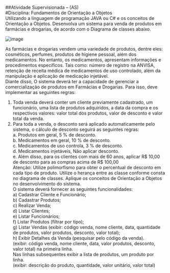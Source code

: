 

##Atividade Supervisionada – (AS)<br/>
#Disciplina: Fundamentos de Orientação a Objetos<br/>
Utilizando a linguagem de programação JAVA ou C# e os conceitos de Orientação a Objetos. Desenvolva um
sistema para venda de produtos em farmácias e drogarias, de acordo com o Diagrama de classes abaixo.<br/>

![image](https://github.com/murilofsm/AS_JAVA_v1/assets/96501309/e4caf209-008c-4c51-a4e0-be5857bfb09a)<br/>

As farmácias e drogarias vendem uma variedade de produtos, dentre eles: cosméticos, perfumes, produtos de higiene pessoal,
além dos medicamentos. No entanto, os medicamentos, apresentam informações e procedimentos específicos. Tais como: número
de registro na ANVISA, retenção de receita médica de medicamentos de uso controlado, além da manipulação e aplicação de
medicação injetável.<br/>
Diante disso, O sistema deverá ter a capacidade de gerenciar a comercialização de produtos em Farmácias e Drogarias. Para isso,
deve implementar as seguintes regras:<br/>
1. Toda venda deverá conter um cliente previamente cadastrado, um funcionário, uma lista de produtos adquiridos, a data
da compra e os respectivos valores: valor total dos produtos, valor de desconto e valor total da venda.<br/>
2. Para toda a venda, o desconto será aplicado automaticamente pelo sistema, o cálculo de desconto seguirá as seguintes
regras:<br/>
a. Produtos em geral, 5 % de desconto.<br/>
b. Medicamentos em geral, 10 % de desconto.<br/>
c. Medicamentos de uso controla, 3 % de desconto.<br/>
d. Medicamentos injetáveis, Não aplicar desconto.<br/>
e. Além disso, para os clientes com mais de 60 anos, aplicar R$ 10,00 de desconto para as compras acima de
R$ 100,00<br/>
Atenção: Utilize polimorfismo para obter o percentual de desconto em cada tipo de produto. Utilize o herança entre as classe
conforme consta no diagrama de classes. Aplique os conceitos de Orientação a Objetos no desenvolvimento do sistema.<br/>
O sistema deverá fornecer as seguintes funcionalidades:<br/>
a) Cadastrar Cliente e Funcionário;<br/>
b) Cadastrar Produtos;<br/>
c) Realizar Venda;<br/>
d) Listar Clientes;<br/>
e) Listar Funcionários;<br/>
f) Listar Produtos (filtrar por tipo);<br/>
g) Listar Vendas (exibir: código venda, nome cliente, data, quantidade de produtos, valor produtos, desconto, valor total);<br/>
h) Exibir Detalhes da Venda (pesquisar pelo código da venda).<br/>
(exibir: código venda, nome cliente, data, valor produtos, desconto, valor total) na primeira linha.<br/>
Nas linhas subsequentes exibir a lista de produtos, um produto por linha.<br/>
(exibir: descrição do produto, quantidade, valor unitário, valor total)<br/>


